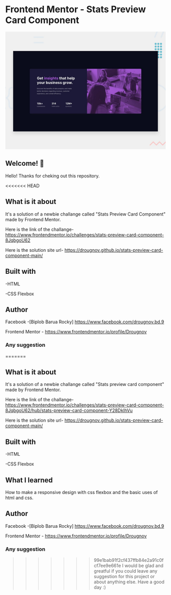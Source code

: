 # Frontend Mentor - Stats Preview Card Component

![Design preview for the stats preview card coding challenge](./design/desktop-preview.jpg)

## Welcome! 👋

Hello! Thanks for cheking out this repository.

<<<<<<< HEAD
## What is it about

It's a solution of a newbie challange called "Stats Preview Card Component" made by Frontend Mentor.

Here is the link of the challange-
https://www.frontendmentor.io/challenges/stats-preview-card-component-8JqbgoU62

Here is the solution site url-
https://drougnov.github.io/stats-preview-card-component-main/

## Built with

-HTML

-CSS Flexbox

## Author

Facebook -[Biplob Barua Rocky] https://www.facebook.com/drougnov.bd.9

Frontend Mentor - https://www.frontendmentor.io/profile/Drougnov

### Any suggestion

=======

## What is it about

It's a solution of a newbie challange called "Stats preview card component" made by Frontend Mentor.

Here is the link of the challange-
https://www.frontendmentor.io/challenges/stats-preview-card-component-8JqbgoU62/hub/stats-preview-card-component-Y28DkIhVu

Here is the solution site url-
https://drougnov.github.io/stats-preview-card-component-main/


## Built with

-HTML

-CSS Flexbox

## What I learned

How to make a responsive design with css flexbox and the basic uses of html and css.


## Author
Facebook -[Biplob Barua Rocky] https://www.facebook.com/drougnov.bd.9

Frontend Mentor - https://www.frontendmentor.io/profile/Drougnov


### Any suggestion
>>>>>>> 99e1bab91f2cf437ffb84e2a91c0fcf7ee9e661e
I would be glad and greatful if you could leave any suggestion for this project or about anything else. Have a good day :)
